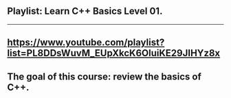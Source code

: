 ## Playlist: Learn C++ Basics Level 01.

---

## https://www.youtube.com/playlist?list=PL8DDsWuvM_EUpXkcK6OluiKE29JIHYz8x

## The goal of this course: review the basics of C++.
